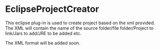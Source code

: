 EclipseProjectCreator
=====================
This eclipse plug-in is used to create project based on the xml provided.
The XML will contain the name of the source folder/file folder/Project to link/Jars to add/JRE to be added etc.

The XML format will be added soon.
